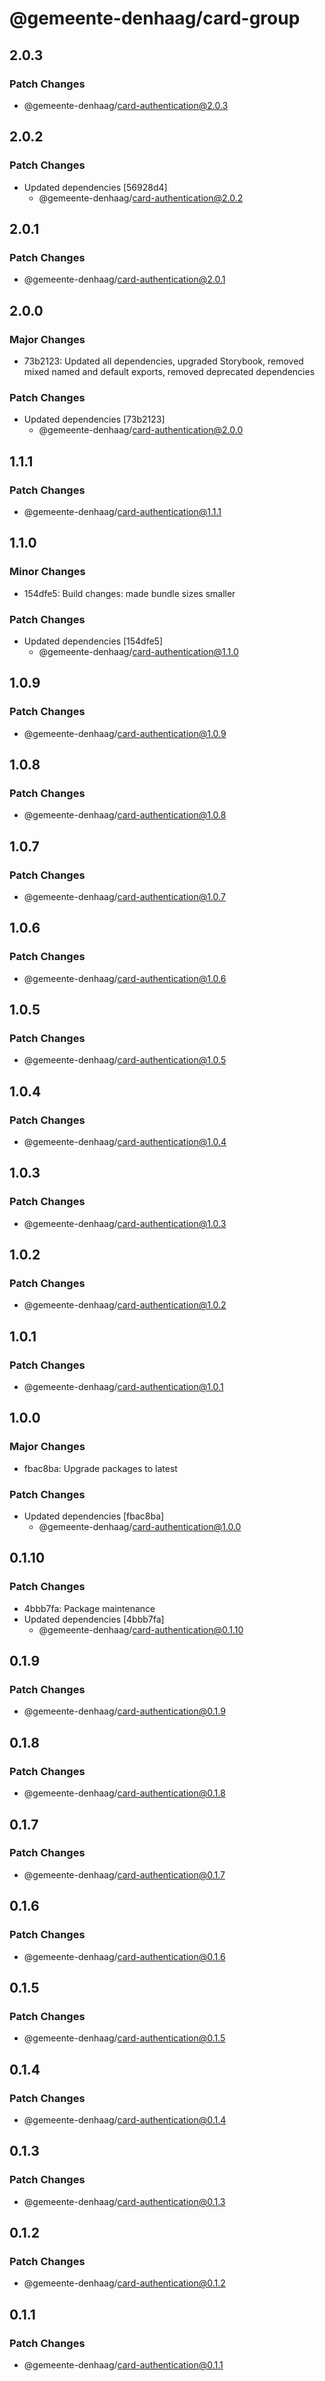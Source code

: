 # @gemeente-denhaag/card-group

## 2.0.3

### Patch Changes

- @gemeente-denhaag/card-authentication@2.0.3

## 2.0.2

### Patch Changes

- Updated dependencies [56928d4]
  - @gemeente-denhaag/card-authentication@2.0.2

## 2.0.1

### Patch Changes

- @gemeente-denhaag/card-authentication@2.0.1

## 2.0.0

### Major Changes

- 73b2123: Updated all dependencies, upgraded Storybook, removed mixed named and default exports, removed deprecated dependencies

### Patch Changes

- Updated dependencies [73b2123]
  - @gemeente-denhaag/card-authentication@2.0.0

## 1.1.1

### Patch Changes

- @gemeente-denhaag/card-authentication@1.1.1

## 1.1.0

### Minor Changes

- 154dfe5: Build changes: made bundle sizes smaller

### Patch Changes

- Updated dependencies [154dfe5]
  - @gemeente-denhaag/card-authentication@1.1.0

## 1.0.9

### Patch Changes

- @gemeente-denhaag/card-authentication@1.0.9

## 1.0.8

### Patch Changes

- @gemeente-denhaag/card-authentication@1.0.8

## 1.0.7

### Patch Changes

- @gemeente-denhaag/card-authentication@1.0.7

## 1.0.6

### Patch Changes

- @gemeente-denhaag/card-authentication@1.0.6

## 1.0.5

### Patch Changes

- @gemeente-denhaag/card-authentication@1.0.5

## 1.0.4

### Patch Changes

- @gemeente-denhaag/card-authentication@1.0.4

## 1.0.3

### Patch Changes

- @gemeente-denhaag/card-authentication@1.0.3

## 1.0.2

### Patch Changes

- @gemeente-denhaag/card-authentication@1.0.2

## 1.0.1

### Patch Changes

- @gemeente-denhaag/card-authentication@1.0.1

## 1.0.0

### Major Changes

- fbac8ba: Upgrade packages to latest

### Patch Changes

- Updated dependencies [fbac8ba]
  - @gemeente-denhaag/card-authentication@1.0.0

## 0.1.10

### Patch Changes

- 4bbb7fa: Package maintenance
- Updated dependencies [4bbb7fa]
  - @gemeente-denhaag/card-authentication@0.1.10

## 0.1.9

### Patch Changes

- @gemeente-denhaag/card-authentication@0.1.9

## 0.1.8

### Patch Changes

- @gemeente-denhaag/card-authentication@0.1.8

## 0.1.7

### Patch Changes

- @gemeente-denhaag/card-authentication@0.1.7

## 0.1.6

### Patch Changes

- @gemeente-denhaag/card-authentication@0.1.6

## 0.1.5

### Patch Changes

- @gemeente-denhaag/card-authentication@0.1.5

## 0.1.4

### Patch Changes

- @gemeente-denhaag/card-authentication@0.1.4

## 0.1.3

### Patch Changes

- @gemeente-denhaag/card-authentication@0.1.3

## 0.1.2

### Patch Changes

- @gemeente-denhaag/card-authentication@0.1.2

## 0.1.1

### Patch Changes

- @gemeente-denhaag/card-authentication@0.1.1
